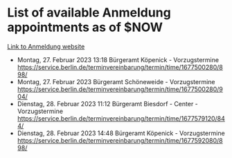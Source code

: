 # List of available Anmeldung appointments as of $NOW
[Link to Anmeldung website](https://service.berlin.de/terminvereinbarung/termin/tag.php?termin=1&anliegen[]=120686&dienstleisterlist=122210,122217,327316,122219,327312,122227,327314,122231,327346,122243,327348,122254,122252,329742,122260,329745,122262,329748,122271,327278,122273,327274,122277,327276,330436,122280,327294,122282,327290,122284,327292,122291,327270,122285,327266,122286,327264,122296,327268,150230,329760,122297,327286,122294,327284,122312,329763,122314,329775,122304,327330,122311,327334,122309,327332,317869,122281,327352,122279,329772,122283,122276,327324,122274,327326,122267,329766,122246,327318,122251,327320,122257,327322,122208,327298,122226,327300&herkunft=http%3A%2F%2Fservice.berlin.de%2Fdienstleistung%2F120686%2F)
- Montag, 27. Februar 2023 13:18 Bürgeramt Köpenick - Vorzugstermine https://service.berlin.de/terminvereinbarung/termin/time/1677500280/898/
- Montag, 27. Februar 2023  Bürgeramt Schöneweide - Vorzugstermine https://service.berlin.de/terminvereinbarung/termin/time/1677500280/904/
- Dienstag, 28. Februar 2023 11:12 Bürgeramt Biesdorf - Center - Vorzugstermine https://service.berlin.de/terminvereinbarung/termin/time/1677579120/844/
- Dienstag, 28. Februar 2023 14:48 Bürgeramt Köpenick - Vorzugstermine https://service.berlin.de/terminvereinbarung/termin/time/1677592080/898/
